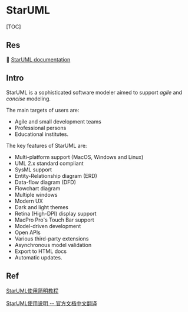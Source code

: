# StarUML

[TOC]



## Res

📂 [StarUML documentation](https://docs.staruml.io/) 



## Intro

StarUML is a sophisticated software modeler aimed to support *agile* and *concise* modeling.

The main targets of users are:

- Agile and small development teams
- Professional persons
- Educational institutes.

The key features of StarUML are:

- Multi-platform support (MacOS, Windows and Linux)
- UML 2.x standard compliant
- SysML support
- Entity-Relationship diagram (ERD)
- Data-flow diagram (DFD)
- Flowchart diagram
- Multiple windows
- Modern UX
- Dark and light themes
- Retina (High-DPI) display support
- MacPro Pro's Touch Bar support
- Model-driven development
- Open APIs
- Various third-party extensions
- Asynchronous model validation
- Export to HTML docs
- Automatic updates.



## Ref

[StarUML使用简明教程](https://www.cnblogs.com/zhigu/p/10681249.html) 

[StarUML使用说明  -- 官方文档中文翻译](https://www.cnblogs.com/9stars/p/10419947.html)
